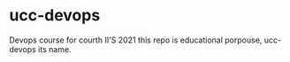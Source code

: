 # ucc-devops
Devops course for courth II'S 2021
this repo is educational porpouse, ucc-devops its name.
